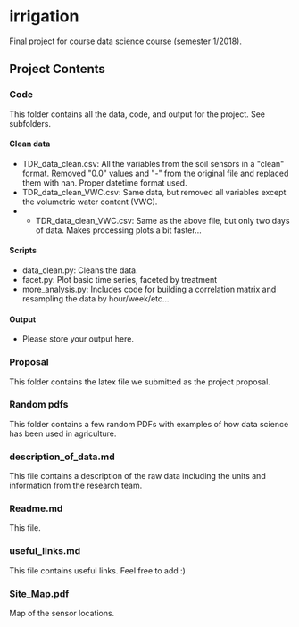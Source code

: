 # irrigation

Final project for course data science course (semester 1/2018).

## Project Contents

### Code
This folder contains all the data, code, and output for the project. See subfolders.

#### Clean data
- TDR_data_clean.csv: All the variables from the soil sensors in a "clean" format. Removed "0.0" values and "-" from the original file and replaced them with nan. Proper datetime format used.
- TDR_data_clean_VWC.csv: Same data, but removed all variables except the volumetric water content (VWC).
- - TDR_data_clean_VWC.csv: Same as the above file, but only two days of data. Makes processing plots a bit faster...

#### Scripts
- data_clean.py: Cleans the data.
- facet.py: Plot basic time series, faceted by treatment
- more_analysis.py: Includes code for building a correlation matrix and resampling the data by hour/week/etc...


#### Output
- Please store your output here.


### Proposal
This folder contains the latex file we submitted as the project proposal.

### Random pdfs
This folder contains a few random PDFs with examples of how data science has been used in agriculture.

### description_of_data.md
This file contains a description of the raw data including the units and information from the research team.

### Readme.md
This file.

### useful_links.md
This file contains useful links. Feel free to add :)

### Site_Map.pdf
Map of the sensor locations.
